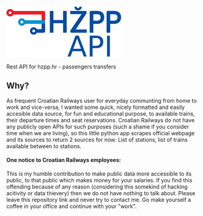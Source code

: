 ![HZPP REST API](/media/hzpp_api_logo.png?raw=true)

Rest API for hzpp.hr - passengers transfers

## Why?

As frequent Croatian Railways user for everyday communting from home to work and vice-versa, I wanted some quick, nicely formatted and easily accesible data source, for fun and educational purpose, to available trains, their departure times and seat reservations. Croatian Railways do not have any publicly open APIs for such purposes (such a shame if you consider time when we are living), so this little python app scrapes official webpage and its sources to return 2 sources for now: List of stations, list of trains available between to stations.

#### One notice to Croatian Railways employees:

This is my humble contribution to make public data more accessible to its public, to that public which makes money for your salaries. 
If you find this offending because of any reason (considering this somekind of hacking acitivity or data thievery) then we do not have nothing to talk about. Please leave this repository link and never try to contact me. Go make yourself a coffee in your office and continue with your "work".


